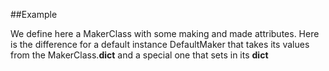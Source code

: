 
<!---
FrozenIsBool True
-->

##Example

We define here a MakerClass with some making and made attributes. Here is the difference for a default instance
DefaultMaker that takes its values from the MakerClass.__dict__ and a special one that sets in its __dict__
